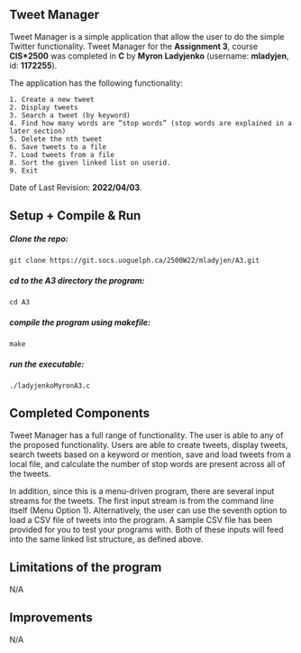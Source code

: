 ## Tweet Manager

Tweet Manager is a simple application that allow the user to do the simple Twitter functionality. Tweet Manager for the 
**Assignment 3**, course **CIS*2500** was completed in **C** by **Myron Ladyjenko** (username: **mladyjen**, id: **1172255**). 

The application has the following functionality: 

    1. Create a new tweet
    2. Display tweets
    3. Search a tweet (by keyword)
    4. Find how many words are “stop words” (stop words are explained in a later section)
    5. Delete the nth tweet
    6. Save tweets to a file
    7. Load tweets from a file
    8. Sort the given linked list on userid.
    9. Exit

Date of Last Revision: **2022/04/03**.    

## Setup + Compile & Run

##### Clone the repo:
    git clone https://git.socs.uoguelph.ca/2500W22/mladyjen/A3.git

##### cd to the A3 directory the program:
    cd A3

##### compile the program using makefile:    
    make

##### run the executable:    
    ./ladyjenkoMyronA3.c

## Completed Components

Tweet Manager has a full range of functionality. The user is able to any of the proposed functionality. Users are able to create tweets, display tweets, search tweets based on a keyword or mention, save and load tweets from a local file, and calculate the number of stop words are
present across all of the tweets.

In addition, since this is a menu-driven program, there are several input streams for the tweets. The first input
stream is from the command line itself (Menu Option 1). Alternatively, the user can use the seventh option to load a
CSV file of tweets into the program. A sample CSV file has been provided for you to test your programs with. Both
of these inputs will feed into the same linked list structure, as defined above.

## Limitations of the program

N/A

## Improvements

N/A
